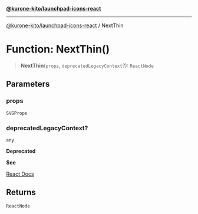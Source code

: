 [**@kurone-kito/launchpad-icons-react**](../README.md)

***

[@kurone-kito/launchpad-icons-react](../globals.md) / NextThin

# Function: NextThin()

> **NextThin**(`props`, `deprecatedLegacyContext`?): `ReactNode`

## Parameters

### props

`SVGProps`

### deprecatedLegacyContext?

`any`

**Deprecated**

**See**

[React Docs](https://legacy.reactjs.org/docs/legacy-context.html#referencing-context-in-lifecycle-methods)

## Returns

`ReactNode`
